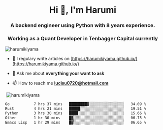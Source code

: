 <h1 align="center">Hi 👋, I'm Harumi</h1>
<h3 align="center">A backend engineer using <b>Python</b> with 8 years experience.</h3>
<h3 align="center">Working as a Quant Developer in <b>Tenbagger Capital</b> currently</h3>

<p align="left"> <img src="https://komarev.com/ghpvc/?username=harumikiyama" alt="harumikiyama" /> </p>


- 📝 I regulary write articles on [https://harumikiyama.github.io/](https://harumikiyama.github.io/)

- 💬 Ask me about **everything your want to ask**

- 📫 How to reach me **lucisu0720@hotmail.com**

<p>&nbsp;<img align="center" src="https://github-readme-stats.vercel.app/api?username=harumikiyama&show_icons=true" alt="harumikiyama" /></p>


<!--START_SECTION:waka-->

```txt
Go           7 hrs 37 mins   ████████▓░░░░░░░░░░░░░░░░   34.09 %
Rust         4 hrs 21 mins   █████░░░░░░░░░░░░░░░░░░░░   19.51 %
Python       3 hrs 30 mins   ████░░░░░░░░░░░░░░░░░░░░░   15.66 %
Other        1 hr 30 mins    █▓░░░░░░░░░░░░░░░░░░░░░░░   06.75 %
Emacs Lisp   1 hr 29 mins    █▓░░░░░░░░░░░░░░░░░░░░░░░   06.65 %
```

<!--END_SECTION:waka-->
